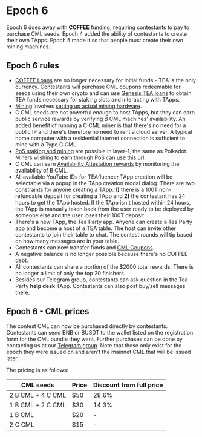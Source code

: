 # Epoch 6

Epoch 6 does away with **COFFEE** funding, requiring contestants to pay to purchase CML seeds. Epoch 4 added the ability of contestants to create their own TApps. Epoch 5 made it so that people must create their own mining machines. 

## Epoch 6 rules

* [COFFEE Loans](https://github.com/tearust/teaproject/wiki/COFFEE-Loans) are no longer necessary for initial funds - TEA is the only currency. Contestants will purchase CML coupons redeemable for seeds using their own crypto and can use [Genesis TEA loans](https://github.com/tearust/teaproject/wiki/Genesis-TEA-Loans) to obtain TEA funds necessary for staking slots and interacting with TApps. 
* [Mining](https://github.com/tearust/teaproject/wiki/Mining) involves [setting up actual mining hardware](https://github.com/tearust/teaproject/wiki/Mining-With-Your-Own-Hardware).
* C CML seeds are not powerful enough to host TApps, but they can earn public service rewards by verifying B CML machines' availability. An added benefit of running a C CML miner is that there's no need for a public IP and there's therefore no need to rent a cloud server. A typical home computer with a residential internet connection is sufficient to mine with a Type C CML.
* [PoS staking and mining](https://support.polkadot.network/support/solutions/articles/65000168057-how-do-i-stake-nominate-on-polkadot-) are possible in layer-1, the same as Polkadot. Miners wishing to earn through PoS can [use this url](https://polkadot.js.org/apps/?rpc=wss%3A%2F%2Fwallet.teaproject.org%2Fwss1#/staking).
* C CML can earn [Availability Attestation rewards](https://github.com/tearust/teaproject/wiki/Mining---Availability-Attestation) by monitoring the availability of B CML.
* All available YouTube IDs for TEAfluencer TApp creation will be selectable via a popup in the TApp creation modal dialog. There are two constraints for anyone creating a TApp: **1)** there is a 100T non-refundable deposit for creating a TApp and **2)** the contestant has 24 hours to get the TApp hosted. If the TApp isn't hosted within 24 hours, the TApp is manually taken back from the user ready to be deployed by someone else and the user loses their 100T deposit. 
* There's a new TApp, the Tea Party app. Anyone can create a Tea Party app and become a host of a TEA table. The host can invite other contestants to join their table to chat. The contest rounds will tip based on how many messages are in your table.
* Contestants can now transfer funds and [CML Coupons](https://github.com/tearust/teaproject/wiki/CML-Coupons).
* A negative balance is no longer possible because there's no COFFEE debt.
* All contestants can share a portion of the $2000 total rewards. There is no longer a limit of only the top 20 finishers.
* Besides our Telegram group, contestants can ask question in the Tea Party **help desk** TApp. Contestants can also post buy/sell messages there.

## Epoch 6 - CML prices

The contest CML can now be purchased directly by contestants. Contestants can send BNB or BUSDT to the wallet listed on the registration form for the CML bundle they want. Further purchases can be done by contacting us at our [Telegram group](https://t.me/teaprojectorg). Note that these only exist for the epoch they were issued on and aren't the mainnet CML that will be issued later.

The pricing is as follows:

|CML seeds|Price|Discount from full price|
|---------|-----|------------------------|
|2 B CML + 4 C CML|$50|28.6%|
|1 B CML + 2 C CML|$30|14.3%|
|1 B CML|$20|-|
|2 C CML|$15|-|
